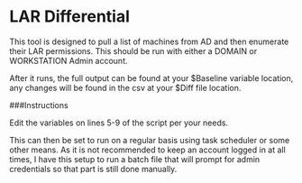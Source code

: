 # LAR Differential

This tool is designed to pull a list of machines from AD and then enumerate their LAR permissions. This should be run with either a DOMAIN or WORKSTATION Admin account.

After it runs, the full output can be found at your $Baseline variable location, any changes will be found in the csv at your $Diff file location.

###Instructions

Edit the variables on lines 5-9 of the script per your needs. 

This can then be set to run on a regular basis using task scheduler or some other means. As it is not recommended to keep an account logged in at all times, I have this setup to run a batch file that will prompt for admin credentials so that part is still done manually.
